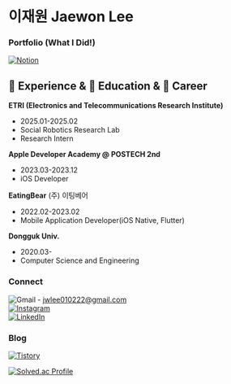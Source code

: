 # 이재원 Jaewon Lee

### Portfolio (What I Did!)
[![Notion](https://img.shields.io/badge/Notion-%23000000.svg?style=for-the-badge&logo=notion&logoColor=white)](https://www.notion.so/Jaewon-Lee-dce765fd290b4bb8a0abf3f6fc8e12b9?pvs=4)  
  
## 🌱 Experience & 📖 Education & 💼 Career
**ETRI (Electronics and Telecommunications Research Institute)**
- 2025.01-2025.02
- Social Robotics Research Lab
- Research Intern

**Apple Developer Academy @ POSTECH 2nd**
- 2023.03-2023.12
- iOS Developer
  
**EatingBear**
(주) 이팅베어
- 2022.02-2023.02
- Mobile Application Developer(iOS Native, Flutter)

**Dongguk Univ.**
- 2020.03-
- Computer Science and Engineering  
  
  
### Connect
![Gmail](https://img.shields.io/badge/Gmail-D14836?style=for-the-badge&logo=gmail&logoColor=white) - jwlee010222@gmail.com  
[![Instagram](https://img.shields.io/badge/Instagram-%23E4405F.svg?style=for-the-badge&logo=Instagram&logoColor=white)](https://www.instagram.com/jeck_mu/)  
[![LinkedIn](https://img.shields.io/badge/linkedin-%230077B5.svg?style=for-the-badge&logo=linkedin&logoColor=white)](https://www.linkedin.com/in/jaewon-lee-361b85258/)  
  
### Blog
[![Tistory](https://img.shields.io/badge/Tistory-000000?style=for-the-badge&logoColor=white)](https://wondev.tistory.com/)
  

[![Solved.ac Profile](http://mazassumnida.wtf/api/v2/generate_badge?boj=220v)](https://solved.ac/220v/)

